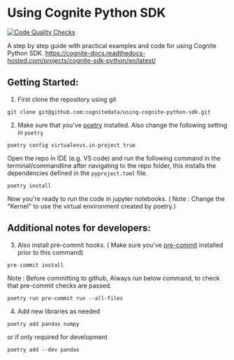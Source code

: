 # Using Cognite Python SDK
[![Code Quality Checks](https://github.com/cognitedata/using-cognite-python-sdk/actions/workflows/code-quality.yaml/badge.svg)](https://github.com/cognitedata/using-cognite-python-sdk/actions/workflows/code-quality.yaml)

A step by step guide with practical examples and code for using Cognite Python SDK.
https://cognite-docs.readthedocs-hosted.com/projects/cognite-sdk-python/en/latest/

## Getting Started:

1. First clone the repository using git
```
git clone git@github.com:cognitedata/using-cognite-python-sdk.git
```
2. Make sure that you've [poetry](https://python-poetry.org/) installed.
Also change the following setting in `poetry`
```
poetry config virtualenvs.in-project true
```
Open the repo in IDE (e.g. VS code) and run the following command in the terminal/commandline after navigating to the repo folder, this installs the dependencies defined in the `pyproject.toml` file.
```
poetry install
```

Now you're ready to run the code in jupyter notebooks. ( Note : Change the "Kernel" to use the virtual environment created by poetry.)


## Additional notes for developers:
3. Also install pre-commit hooks. ( Make sure you've [pre-commit](https://pre-commit.com/) installed prior to this command)
```
pre-commit install
```

Note : Before committing to github, Always run below command, to check that pre-commit checks are passed.
```
poetry run pre-commit run --all-files
``` 

4. Add new libraries as needed
```
poetry add pandas numpy
```
or if only required for development
```
poetry add --dev pandas
```
